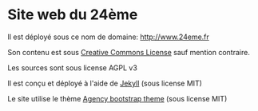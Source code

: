 Site web du 24ème
====================

Il est déployé sous ce nom de domaine: http://www.24eme.fr

Son contenu est sous [Creative Commons License](http://creativecommons.org/licenses/by-sa/2.0/fr/) sauf mention contraire. 

Les sources sont sous license AGPL v3

Il est conçu et déployé à l'aide de [Jekyll](https://jekyllrb.com/) (sous license MIT)

Le site utilise le thème [Agency bootstrap theme](https://github.com/BlackrockDigital/startbootstrap-agency)
(sous license MIT)
